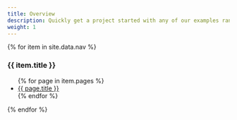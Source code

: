```yaml
---
title: Overview
description: Quickly get a project started with any of our examples ranging from using parts of the framework to custom components and layouts.
weight: 1
---
```


{% for item in site.data.nav %}
<h3>{{ item.title }}</h3>
  <ul>
    {% for page in item.pages %}
      <li><a href="{{ page.title }}">{{ page.title }}</a></li>
    {% endfor %}
  </ul>
{% endfor %}

